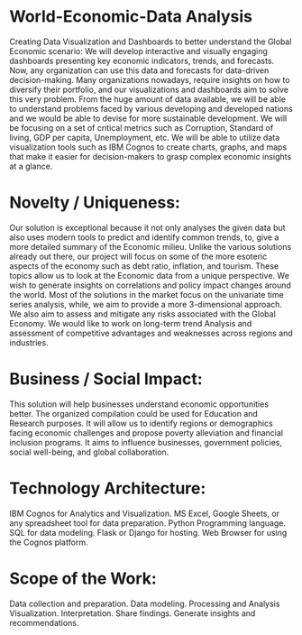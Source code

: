 # World-Economic-Data Analysis
Creating Data Visualization and Dashboards to better understand the Global Economic scenario: We will develop interactive and visually engaging dashboards presenting key economic indicators, trends, and forecasts. Now, any organization can use this data and forecasts for data-driven decision-making. Many organizations nowadays, require insights on how to diversify their portfolio, and our visualizations and dashboards aim to solve this very problem. From the huge amount of data available, we will be able to understand problems faced by various developing and developed nations and we would be able to devise for more sustainable development. We will be focusing on a set of critical metrics such as Corruption, Standard of living, GDP per capita, Unemployment, etc. We will be able to utilize data visualization tools such as IBM Cognos to create charts, graphs, and maps that make it easier for decision-makers to grasp complex economic insights at a glance.

# Novelty / Uniqueness:
Our solution is exceptional because it not only analyses the given data but also uses modern tools to predict and identify common trends, to, give a more detailed summary of the Economic milieu. Unlike the various solutions already out there, our project will focus on some of the more esoteric aspects of the economy such as debt ratio, inflation, and tourism. These topics allow us to look at the Economic data from a unique perspective. We wish to generate insights on correlations and policy impact changes around the world. Most of the solutions in the market focus on the univariate time series analysis, while, we aim to provide a more 3-dimensional approach. We also aim to assess and mitigate any risks associated with the Global Economy. We would like to work on long-term trend Analysis and assessment of competitive advantages and weaknesses across regions and industries.

# Business / Social Impact:
This solution will help businesses understand economic opportunities better.
The organized compilation could be used for Education and Research purposes. 
It will allow us to identify regions or demographics facing economic challenges and propose poverty alleviation and financial inclusion programs.
It aims to influence businesses, government policies, social well-being, and global collaboration. 

# Technology Architecture:
IBM Cognos for Analytics and Visualization.
MS Excel, Google Sheets, or any spreadsheet tool for data preparation.
Python Programming language.
SQL for data modeling.
Flask or Django for hosting.
Web Browser for using the Cognos platform.


# Scope of the Work:
Data collection and preparation.
Data modeling.
Processing and Analysis
Visualization.
Interpretation.
Share findings.
Generate insights and recommendations.

